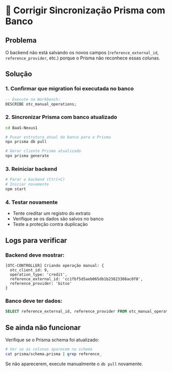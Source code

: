 # 🔧 Corrigir Sincronização Prisma com Banco

## Problema
O backend não está salvando os novos campos (`reference_external_id`, `reference_provider`, etc.) porque o Prisma não reconhece essas colunas.

## Solução

### 1. Confirmar que migration foi executada no banco
```sql
-- Execute no Workbench:
DESCRIBE otc_manual_operations;
```

### 2. Sincronizar Prisma com banco atualizado
```bash
cd BaaS-Nexus1

# Puxar estrutura atual do banco para o Prisma
npx prisma db pull

# Gerar cliente Prisma atualizado
npx prisma generate
```

### 3. Reiniciar backend
```bash
# Parar o backend (Ctrl+C)
# Iniciar novamente
npm start
```

### 4. Testar novamente
- Tente creditar um registro do extrato
- Verifique se os dados são salvos no banco
- Teste a proteção contra duplicação

## Logs para verificar

### Backend deve mostrar:
```
[OTC-CONTROLLER] Criando operação manual: {
  otc_client_id: 9,
  operation_type: 'credit',
  reference_external_id: 'cc1fbf5d5aeb065db1b23823308ac0f8',
  reference_provider: 'bitso'
}
```

### Banco deve ter dados:
```sql
SELECT reference_external_id, reference_provider FROM otc_manual_operations ORDER BY id DESC LIMIT 1;
```

## Se ainda não funcionar

Verifique se o Prisma schema foi atualizado:
```bash
# Ver se as colunas aparecem no schema
cat prisma/schema.prisma | grep reference_
```

Se não aparecerem, execute manualmente o `db pull` novamente. 